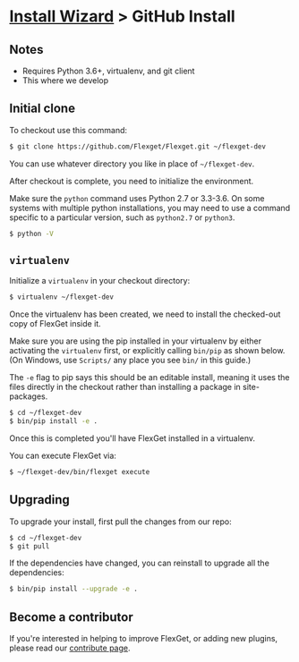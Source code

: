 # [Install Wizard](/InstallWizard) > GitHub Install
## Notes

 * Requires Python 3.6+, virtualenv, and git client
 * This where we develop

## Initial clone
To checkout use this command:

```bash
$ git clone https://github.com/Flexget/Flexget.git ~/flexget-dev
```

You can use whatever directory you like in place of `~/flexget-dev`.

After checkout is complete, you need to initialize the environment.

Make sure the `python` command uses Python 2.7 or 3.3-3.6. On some systems with multiple python installations, you may need to use a command specific to a particular version, such as `python2.7` or `python3`.

```bash
$ python -V
```

## `virtualenv`
Initialize a `virtualenv` in your checkout directory:

```bash
$ virtualenv ~/flexget-dev
```

Once the virtualenv has been created, we need to install the checked-out copy of FlexGet inside it.

Make sure you are using the pip installed in your virtualenv by either activating the `virtualenv` first, or explicitly calling `bin/pip` as shown below. (On Windows, use `Scripts/` any place you see `bin/` in this guide.)

The `-e` flag to pip says this should be an editable install, meaning it uses the files directly in the checkout rather than installing a package in site-packages.

```bash
$ cd ~/flexget-dev
$ bin/pip install -e .
```

Once this is completed you'll have FlexGet installed in a virtualenv.

You can execute FlexGet via:

```bash
$ ~/flexget-dev/bin/flexget execute
```

## Upgrading
To upgrade your install, first pull the changes from our repo:

```bash
$ cd ~/flexget-dev
$ git pull
```

If the dependencies have changed, you can reinstall to upgrade all the dependencies:

```bash
$ bin/pip install --upgrade -e .
```

## Become a contributor
If you're interested in helping to improve FlexGet, or adding new plugins, please read our [contribute page](/Contribute).
